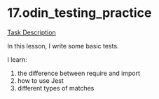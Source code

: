 # 17.odin_testing_practice

[Task Description](https://www.theodinproject.com/lessons/node-path-javascript-testing-practice)

In this lesson, I write some basic tests.

I learn:

1. the difference between require and import
2. how to use Jest
3. different types of matches
